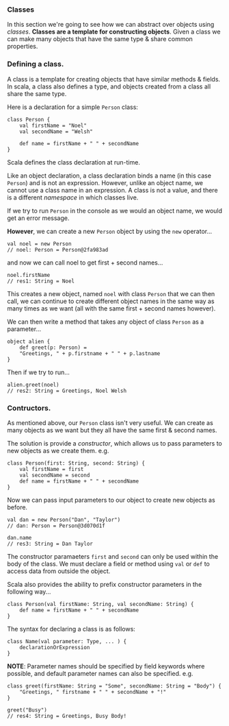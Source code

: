 ### Classes

In this section we're going to see how we can abstract over objects using *classes*. **Classes are a template for constructing objects**. Given a class we can make many objects that have the same type & share common properties.

### Defining a class.

A class is a template for creating objects that have similar methods & fields. In scala, a class also defines a type, and objects created from a class all share the same type.

Here is a declaration for a simple `Person` class:
```
class Person {
    val firstName = "Noel"
    val secondName = "Welsh"
    
    def name = firstName + " " + secondName
}
```

Scala defines the class declaration at run-time.

Like an object declaration, a class declaration binds a name (in this case `Person`) and is not an expression. However, unlike an object name, we cannot use a class name in an expression. A class is not a value, and there is a different *namespace* in which classes live.

If we try to run `Person` in the console as we would an object name, we would get an error message.

**However**, we can create a new `Person` object by using the `new` operator...

```
val noel = new Person
// noel: Person = Person@2fa983ad
```
and now we can call noel to get first + second names...
```
noel.firstName
// res1: String = Noel
```
This creates a new object, named `noel` with class `Person` that we can then call, we can continue to create different object names in the same way as many times as we want (all with the same first + second names however).

We can then write a method that takes any object of class `Person` as a parameter...
```
object alien {
    def greet(p: Person) =
    "Greetings, " + p.firstname + " " + p.lastname
}
```
Then if we try to run...
```
alien.greet(noel)
// res2: String = Greetings, Noel Welsh
```

### Contructors.

As mentioned above, our `Person` class isn't very useful. We can create as many objects as we want but they all have the same first & second names.

The solution is provide a *constructor*, which allows us to pass parameters to new objects as we create them.
e.g.
```
class Person(first: String, second: String) {
    val firstName = first
    val secondName = second
    def name = firstName + " " + secondName
}
```
Now we can pass input parameters to our object to create new objects as before.
```
val dan = new Person("Dan", "Taylor")
// dan: Person = Person@3d070d1f

dan.name
// res3: String = Dan Taylor
```

The constructor paramaeters `first` and `second` can only be used within the body of the class. We must declare a field or method using `val` or `def` to access data from outside the object.

Scala also provides the ability to prefix constructor parameters in the following way...
```
class Person(val firstName: String, val secondName: String) {
    def name = firstName + " " + secondName
}
```

The syntax for declaring a class is as follows:
```
class Name(val parameter: Type, ... ) {
    declarationOrExpression
}
```

**NOTE**: Parameter names should be specified by field keywords where possible, and default parameter names can also be specified.
e.g.
```
class greet(firstName: String = "Some", secondName: String = "Body") {
    "Greetings, " firstname + " " + secondName + "!"
}

greet("Busy")
// res4: String = Greetings, Busy Body!
```